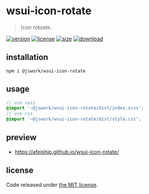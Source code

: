 # wsui-icon-rotate
> Icon rotoate.

[![version][version-image]][version-url]
[![license][license-image]][license-url]
[![size][size-image]][size-url]
[![download][download-image]][download-url]

## installation
```shell
npm i @jswork/wsui-icon-rotate
```

## usage
```scss
// use sass
@import '~@jswork/wsui-icon-rotate/dist/index.scss';
// use css
@import '~@jswork/wsui-icon-rotate/dist/style.css';
```

## preview
- https://afeiship.github.io/wsui-icon-rotate/

## license
Code released under [the MIT license](https://github.com/afeiship/wsui-icon-rotate/blob/master/LICENSE.txt).

[version-image]: https://img.shields.io/npm/v/@jswork/wsui-icon-rotate
[version-url]: https://npmjs.org/package/@jswork/wsui-icon-rotate

[license-image]: https://img.shields.io/npm/l/@jswork/wsui-icon-rotate
[license-url]: https://github.com/afeiship/wsui-icon-rotate/blob/master/LICENSE.txt

[size-image]: https://img.shields.io/bundlephobia/minzip/@jswork/wsui-icon-rotate
[size-url]: https://github.com/afeiship/wsui-icon-rotate/blob/master/dist/wsui-icon-rotate.min.js

[download-image]: https://img.shields.io/npm/dm/@jswork/wsui-icon-rotate
[download-url]: https://www.npmjs.com/package/@jswork/wsui-icon-rotate

